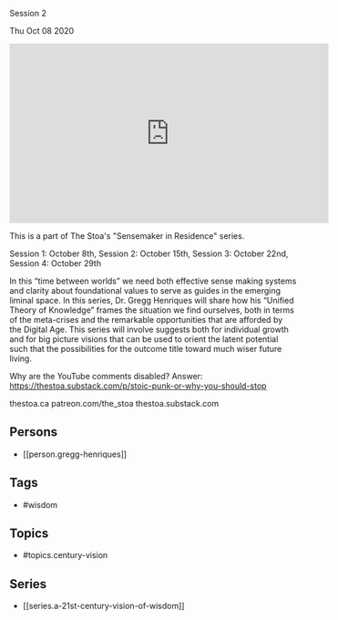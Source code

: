 

 Session 2

Thu Oct 08 2020

<iframe width="560" height="315" src="https://www.youtube.com/embed/sYqvG03GlIg" title="A 21st Century Vision of Wisdom: Session 2 w/ Gregg Henriques" frameborder="0" allow="accelerometer; autoplay; clipboard-write; encrypted-media; gyroscope; picture-in-picture" allowfullscreen ></iframe>

This is a part of The Stoa's "Sensemaker in Residence" series. 

Session 1: October 8th, 
Session 2: October 15th, 
Session 3: October 22nd, 
Session 4: October 29th 

In this “time between worlds” we need both effective sense making systems and clarity about foundational values to serve as guides in the emerging liminal space. In this series, Dr. Gregg Henriques will share how his “Unified Theory of Knowledge” frames the situation we find ourselves, both in terms of the meta-crises and the remarkable opportunities that are afforded by the Digital Age. This series will involve suggests both for individual growth and for big picture visions that can be used to orient the latent potential such that the possibilities for the outcome title toward much wiser future living.

Why are the YouTube comments disabled? Answer: https://thestoa.substack.com/p/stoic-punk-or-why-you-should-stop

thestoa.ca
patreon.com/the_stoa
thestoa.substack.com

## Persons

- [[person.gregg-henriques]]

## Tags

- #wisdom

## Topics

- #topics.century-vision

## Series

- [[series.a-21st-century-vision-of-wisdom]]

